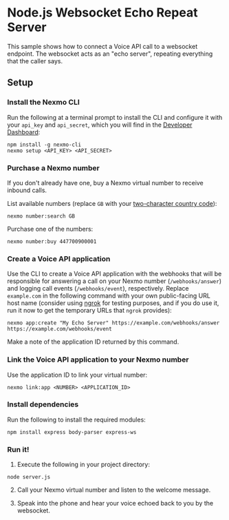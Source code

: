 # Node.js Websocket Echo Repeat Server

This sample shows how to connect a Voice API call to a websocket endpoint. The websocket acts as an "echo server", repeating everything that the caller says.

## Setup

### Install the Nexmo CLI

Run the following at a terminal prompt to install the CLI and configure it with your `api_key` and `api_secret`, which you will find in the [Developer Dashboard](https://dashboard.nexmo.com):

```
npm install -g nexmo-cli
nexmo setup <API_KEY> <API_SECRET>
```

### Purchase a Nexmo number

If you don't already have one, buy a Nexmo virtual number to receive inbound calls.

List available numbers (replace `GB` with your [two-character country code](https://www.iban.com/country-codes)):

```
nexmo number:search GB
```

Purchase one of the numbers:

```
nexmo number:buy 447700900001
```

### Create a Voice API application

Use the CLI to create a Voice API application with the webhooks that will be responsible for answering a call on your Nexmo number (`/webhooks/answer`) and logging call events (`/webhooks/event`), respectively. Replace `example.com` in the following command with your own public-facing URL host name (consider using [ngrok](https://ngrok.io) for testing purposes, and if you do use it, run it now to get the temporary URLs that `ngrok` provides):

```
nexmo app:create "My Echo Server" https://example.com/webhooks/answer https://example.com/webhooks/event
```

Make a note of the application ID returned by this command.

### Link the Voice API application to your Nexmo number

Use the application ID to link your virtual number:

```
nexmo link:app <NUMBER> <APPLICATION_ID>
```

### Install dependencies

Run the following to install the required modules:

```
npm install express body-parser express-ws
```

### Run it!

1. Execute the following in your project directory:

  ```
  node server.js
  ```

2. Call your Nexmo virtual number and listen to the welcome message.

3. Speak into the phone and hear your voice echoed back to you by the websocket.


